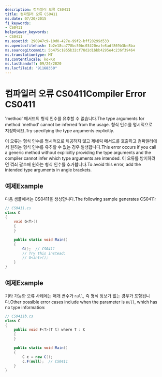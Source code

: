 ```yaml
---
description: 컴파일러 오류 CS0411
title: 컴파일러 오류 CS0411
ms.date: 07/20/2015
f1_keywords:
- CS0411
helpviewer_keywords:
- CS0411
ms.assetid: 290947c9-10d0-427e-99f2-bff20299d533
ms.openlocfilehash: 1b2e18ca778bc50bc03420eafe8adf869b3be8ba
ms.sourcegitcommit: 5b475c1855b32cf78d2d1bbb4295e4c236f39464
ms.translationtype: MT
ms.contentlocale: ko-KR
ms.lasthandoff: 09/24/2020
ms.locfileid: "91168350"
---
```

# <a name="compiler-error-cs0411"></a><span data-ttu-id="8fad7-103">컴파일러 오류 CS0411</span><span class="sxs-lookup"><span data-stu-id="8fad7-103">Compiler Error CS0411</span></span>

<span data-ttu-id="8fad7-104">'method' 메서드의 형식 인수를 유추할 수 없습니다.</span><span class="sxs-lookup"><span data-stu-id="8fad7-104">The type arguments for method 'method' cannot be inferred from the usage.</span></span> <span data-ttu-id="8fad7-105">형식 인수를 명시적으로 지정하세요.</span><span class="sxs-lookup"><span data-stu-id="8fad7-105">Try specifying the type arguments explicitly.</span></span>  
  
 <span data-ttu-id="8fad7-106">이 오류는 형식 인수를 명시적으로 제공하지 않고 제네릭 메서드를 호출하고 컴파일러에서 원하는 형식 인수를 유추할 수 없는 경우 발생합니다.</span><span class="sxs-lookup"><span data-stu-id="8fad7-106">This error occurs if you call a generic method without explicitly providing the type arguments and the compiler cannot infer which type arguments are intended.</span></span> <span data-ttu-id="8fad7-107">이 오류를 방지하려면 꺾쇠 괄호에 원하는 형식 인수를 추가합니다.</span><span class="sxs-lookup"><span data-stu-id="8fad7-107">To avoid this error, add the intended type arguments in angle brackets.</span></span>  
  
## <a name="example"></a><span data-ttu-id="8fad7-108">예제</span><span class="sxs-lookup"><span data-stu-id="8fad7-108">Example</span></span>  

 <span data-ttu-id="8fad7-109">다음 샘플에서는 CS0411을 생성합니다.</span><span class="sxs-lookup"><span data-stu-id="8fad7-109">The following sample generates CS0411:</span></span>  
  
```csharp  
// CS0411.cs  
class C  
{  
    void G<T>()  
    {  
    }  
  
    public static void Main()  
    {  
        G();  // CS0411  
        // Try this instead:  
        // G<int>();  
    }  
}  
```  
  
## <a name="example"></a><span data-ttu-id="8fad7-110">예제</span><span class="sxs-lookup"><span data-stu-id="8fad7-110">Example</span></span>  

 <span data-ttu-id="8fad7-111">기타 가능한 오류 사례에는 매개 변수가 `null`, 즉 형식 정보가 없는 경우가 포함됩니다.</span><span class="sxs-lookup"><span data-stu-id="8fad7-111">Other possible error cases include when the parameter is `null`, which has no type information:</span></span>  
  
```csharp  
// CS0411b.cs  
class C  
{  
    public void F<T>(T t) where T : C
    {  
    }  
  
    public static void Main()  
    {  
        C c = new C();  
        c.F(null);  // CS0411  
    }  
}  
```
